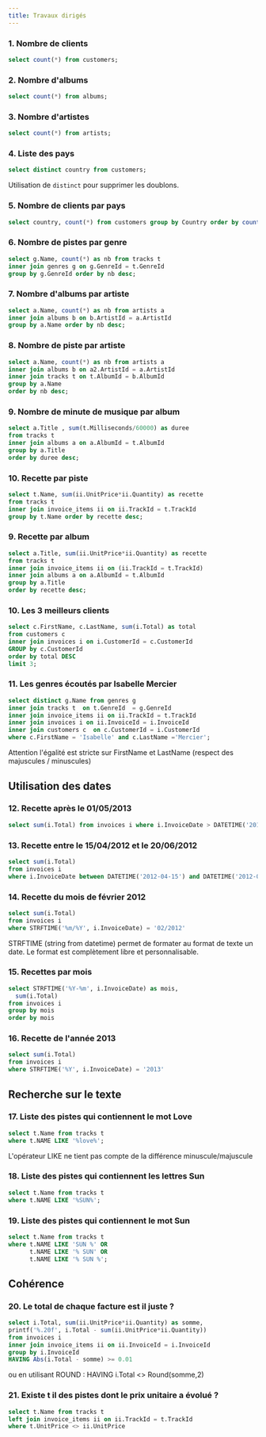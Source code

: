 ```yaml
---
title: Travaux dirigés
---
```


### 1. Nombre de clients

```sql
select count(*) from customers;
```

### 2. Nombre d'albums

```sql
select count(*) from albums;
```
### 3. Nombre d'artistes

```sql
select count(*) from artists;
```

### 4. Liste des pays

```sql
select distinct country from customers;
```

Utilisation de `distinct` pour supprimer les doublons.

### 5. Nombre de clients par pays

```sql
select country, count(*) from customers group by Country order by count(*) desc;
```

### 6. Nombre de pistes par genre

```sql
select g.Name, count(*) as nb from tracks t 
inner join genres g on g.GenreId = t.GenreId 
group by g.GenreId order by nb desc;
```

### 7. Nombre d'albums par artiste

```sql
select a.Name, count(*) as nb from artists a 
inner join albums b on b.ArtistId = a.ArtistId 
group by a.Name order by nb desc;
```

### 8. Nombre de piste par artiste

```sql
select a.Name, count(*) as nb from artists a 
inner join albums b on a2.ArtistId = a.ArtistId 
inner join tracks t on t.AlbumId = b.AlbumId 
group by a.Name 
order by nb desc;
```

### 9. Nombre de minute de musique par album

```sql
select a.Title , sum(t.Milliseconds/60000) as duree 
from tracks t 
inner join albums a on a.AlbumId = t.AlbumId 
group by a.Title 
order by duree desc;
```

### 10. Recette par piste

```sql
select t.Name, sum(ii.UnitPrice*ii.Quantity) as recette 
from tracks t 
inner join invoice_items ii on ii.TrackId = t.TrackId
group by t.Name order by recette desc;
```

### 9. Recette par album

```sql
select a.Title, sum(ii.UnitPrice*ii.Quantity) as recette
from tracks t 
inner join invoice_items ii on (ii.TrackId = t.TrackId)
inner join albums a on a.AlbumId = t.AlbumId 
group by a.Title 
order by recette desc;
```

### 10. Les 3 meilleurs clients

```sql
select c.FirstName, c.LastName, sum(i.Total) as total
from customers c
inner join invoices i on i.CustomerId = c.CustomerId 
GROUP by c.CustomerId 
order by total DESC 
limit 3;
```

### 11. Les genres écoutés par Isabelle Mercier

```sql
select distinct g.Name from genres g 
inner join tracks t  on t.GenreId  = g.GenreId 
inner join invoice_items ii on ii.TrackId = t.TrackId 
inner join invoices i on ii.InvoiceId = i.InvoiceId 
inner join customers c  on c.CustomerId = i.CustomerId 
where c.FirstName = 'Isabelle' and c.LastName ='Mercier';
```
Attention l'égalité est stricte sur FirstName et LastName (respect des majuscules / minuscules)

## Utilisation des dates

### 12. Recette après le 01/05/2013

```sql
select sum(i.Total) from invoices i where i.InvoiceDate > DATETIME('2013-05-01');
```

### 13. Recette entre le 15/04/2012 et le 20/06/2012

```sql
select sum(i.Total) 
from invoices i 
where i.InvoiceDate between DATETIME('2012-04-15') and DATETIME('2012-06-20');
```

### 14. Recette du mois de février 2012

```sql
select sum(i.Total) 
from invoices i 
where STRFTIME('%m/%Y', i.InvoiceDate) = '02/2012'
```

STRFTIME (string from datetime) permet de formater au format de texte un date. Le format est complètement libre et personnalisable. 

### 15. Recettes par mois

```sql
select STRFTIME('%Y-%m', i.InvoiceDate) as mois,
  sum(i.Total)
from invoices i 
group by mois
order by mois
```

### 16. Recette de l'année 2013

```sql
select sum(i.Total) 
from invoices i 
where STRFTIME('%Y', i.InvoiceDate) = '2013'
```
## Recherche sur le texte

### 17. Liste des pistes qui contiennent le mot Love

```sql
select t.Name from tracks t 
where t.NAME LIKE '%love%';
```
L'opérateur LIKE ne tient pas compte de la différence minuscule/majuscule

### 18. Liste des pistes qui contiennent les lettres Sun

```sql
select t.Name from tracks t 
where t.NAME LIKE '%SUN%';
```

### 19. Liste des pistes qui contiennent le mot Sun

```sql
select t.Name from tracks t 
where t.NAME LIKE 'SUN %' OR 
      t.NAME LIKE '% SUN' OR 
      t.NAME LIKE '% SUN %';
```

## Cohérence

### 20. Le total de chaque facture est il juste ?

```sql
select i.Total, sum(ii.UnitPrice*ii.Quantity) as somme,
printf('%.20f', i.Total - sum(ii.UnitPrice*ii.Quantity))
from invoices i
inner join invoice_items ii on ii.InvoiceId = i.InvoiceId 
group by i.InvoiceId 
HAVING Abs(i.Total - somme) >= 0.01
```

ou en utilisant ROUND : HAVING i.Total <> Round(somme,2)

### 21. Existe t il des pistes dont le prix unitaire a évolué ?

```sql
select t.Name from tracks t
left join invoice_items ii on ii.TrackId = t.TrackId 
where t.UnitPrice <> ii.UnitPrice 
```
